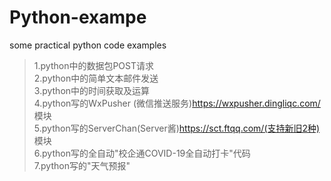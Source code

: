 # Python-exampe
some practical python code examples
>1.python中的数据包POST请求<br>
>2.python中的简单文本邮件发送<br>
>3.python中的时间获取及运算<br>
>4.python写的WxPusher (微信推送服务)https://wxpusher.dingliqc.com/ 模块<br>
>5.python写的ServerChan(Server酱)https://sct.ftqq.com/(支持新旧2种) 模块<br>
>6.python写的全自动"校企通COVID-19全自动打卡"代码<br>
>7.python写的"天气预报"<br>
